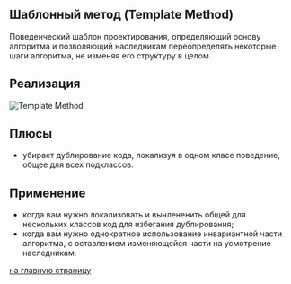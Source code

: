 Шаблонный метод (Template Method)
-------------------------
 Поведенческий шаблон проектирования, определяющий основу алгоритма и позволяющий наследникам переопределять некоторые 
 шаги алгоритма, не изменяя его структуру в целом.
 
 Реализация
 -------------------------
 ![Template Method](https://refactoring.guru/images/patterns/diagrams/template-method/structure.png)

Плюсы
-------------------------
 - убирает дублирование кода, локализуя в одном класе поведение, общее для всех подклассов.
 
 Применение
 -------------------------
 - когда вам нужно локализовать и вычлененить общей для нескольких классов код для избегания дублирования;
 - когда вам нужно однократное использование инвариантной части алгоритма, 
 с оставлением изменяющейся части на усмотрение наследникам.

 [на главную страницу](https://github.com/EvgeniyShipov/patterns)